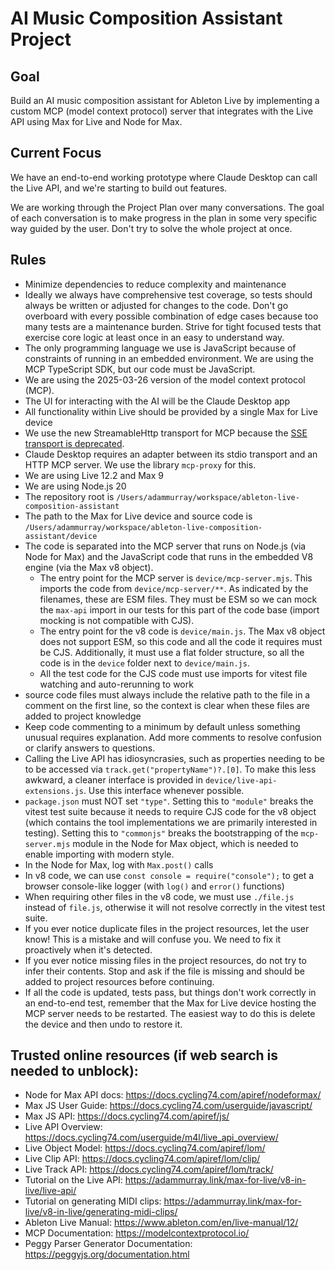 # AI Music Composition Assistant Project

## Goal

Build an AI music composition assistant for Ableton Live by implementing a custom MCP (model context protocol) server
that integrates with the Live API using Max for Live and Node for Max.

## Current Focus

We have an end-to-end working prototype where Claude Desktop can call the Live API, and we're starting to build out
features.

We are working through the Project Plan over many conversations. The goal of each conversation is to make progress in
the plan in some very specific way guided by the user. Don't try to solve the whole project at once.

## Rules

- Minimize dependencies to reduce complexity and maintenance
- Ideally we always have comprehensive test coverage, so tests should always be written or adjusted for changes to the
  code. Don't go overboard with every possible combination of edge cases because too many tests are a maintenance
  burden. Strive for tight focused tests that exercise core logic at least once in an easy to understand way.
- The only programming language we use is JavaScript because of constraints of running in an embedded environment. We
  are using the MCP TypeScript SDK, but our code must be JavaScript.
- We are using the 2025-03-26 version of the model context protocol (MCP).
- The UI for interacting with the AI will be the Claude Desktop app
- All functionality within Live should be provided by a single Max for Live device
- We use the new StreamableHttp transport for MCP because the
  [SSE transport is deprecated](https://github.com/modelcontextprotocol/typescript-sdk?tab=readme-ov-file#backwards-compatibility).
- Claude Desktop requires an adapter between its stdio transport and an HTTP MCP server. We use the library `mcp-proxy`
  for this.
- We are using Live 12.2 and Max 9
- We are using Node.js 20
- The repository root is `/Users/adammurray/workspace/ableton-live-composition-assistant`
- The path to the Max for Live device and source code is
  `/Users/adammurray/workspace/ableton-live-composition-assistant/device`
- The code is separated into the MCP server that runs on Node.js (via Node for Max) and the JavaScript code that runs in
  the embedded V8 engine (via the Max v8 object).
  - The entry point for the MCP server is `device/mcp-server.mjs`. This imports the code from `device/mcp-server/**`. As
    indicated by the filenames, these are ESM files. They must be ESM so we can mock the `max-api` import in our tests
    for this part of the code base (import mocking is not compatible with CJS).
  - The entry point for the v8 code is `device/main.js`. The Max v8 object does not support ESM, so this code and all
    the code it requires must be CJS. Additionally, it must use a flat folder structure, so all the code is in the
    `device` folder next to `device/main.js`.
  - All the test code for the CJS code must use imports for vitest file watching and auto-rerunning to work
- source code files must always include the relative path to the file in a comment on the first line, so the context is
  clear when these files are added to project knowledge
- Keep code commenting to a minimum by default unless something unusual requires explanation. Add more comments to
  resolve confusion or clarify answers to questions.
- Calling the Live API has idiosyncrasies, such as properties needing to be to be accessed via
  `track.get("propertyName")?.[0]`. To make this less awkward, a cleaner interface is provided in
  `device/live-api-extensions.js`. Use this interface whenever possible.
- `package.json` must NOT set `"type"`. Setting this to `"module"` breaks the vitest test suite because it needs to
  require CJS code for the v8 object (which contains the tool implementations we are primarily interested in testing).
  Setting this to `"commonjs"` breaks the bootstrapping of the `mcp-server.mjs` module in the Node for Max object, which
  is needed to enable importing with modern style.
- In the Node for Max, log with `Max.post()` calls
- In v8 code, we can use `const console = require("console");` to get a browser console-like logger (with `log()` and
  `error()` functions)
- When requiring other files in the v8 code, we must use `./file.js` instead of `file.js`, otherwise it will not resolve
  correctly in the vitest test suite.
- If you ever notice duplicate files in the project resources, let the user know! This is a mistake and will confuse
  you. We need to fix it proactively when it's detected.
- If you ever notice missing files in the project resources, do not try to infer their contents. Stop and ask if the
  file is missing and should be added to project resources before continuing.
- If all the code is updated, tests pass, but things don't work correctly in an end-to-end test, remember that the Max
  for Live device hosting the MCP server needs to be restarted. The easiest way to do this is delete the device and then
  undo to restore it.

## Trusted online resources (if web search is needed to unblock):

- Node for Max API docs: https://docs.cycling74.com/apiref/nodeformax/
- Max JS User Guide: https://docs.cycling74.com/userguide/javascript/
- Max JS API: https://docs.cycling74.com/apiref/js/
- Live API Overview: https://docs.cycling74.com/userguide/m4l/live_api_overview/
- Live Object Model: https://docs.cycling74.com/apiref/lom/
- Live Clip API: https://docs.cycling74.com/apiref/lom/clip/
- Live Track API: https://docs.cycling74.com/apiref/lom/track/
- Tutorial on the Live API: https://adammurray.link/max-for-live/v8-in-live/live-api/
- Tutorial on generating MIDI clips: https://adammurray.link/max-for-live/v8-in-live/generating-midi-clips/
- Ableton Live Manual: https://www.ableton.com/en/live-manual/12/
- MCP Documentation: https://modelcontextprotocol.io/
- Peggy Parser Generator Documentation: https://peggyjs.org/documentation.html
